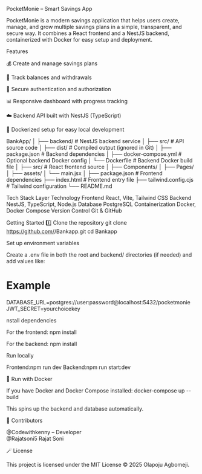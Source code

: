 PocketMonie – Smart Savings App

PocketMonie is a modern savings application that helps users create, manage, and grow multiple savings plans in a simple, transparent, and secure way.
It combines a React frontend and a NestJS backend, containerized with Docker for easy setup and deployment.


Features

💰 Create and manage savings plans

🧮 Track balances and withdrawals

🔐 Secure authentication and authorization

📊 Responsive dashboard with progress tracking

☁️ Backend API built with NestJS (TypeScript)

🐳 Dockerized setup for easy local development


BankApp/
│
├── backend/               # NestJS backend service
│   ├── src/               # API source code
│   ├── dist/              # Compiled output (ignored in Git)
│   ├── package.json       # Backend dependencies
│   ├── docker-compose.yml # Optional backend Docker config
│   └── Dockerfile         # Backend Docker build file
│
├── src/                   # React frontend source
│   ├── Components/
│   ├── Pages/
│   ├── assets/
│   └── main.jsx
│
├── package.json           # Frontend dependencies
├── index.html             # Frontend entry file
├── tailwind.config.cjs    # Tailwind configuration
└── README.md


Tech Stack
Layer	Technology
Frontend	React, Vite, Tailwind CSS
Backend	NestJS, TypeScript, Node.js
Database	PostgreSQL
Containerization	Docker, Docker Compose
Version Control	Git & GitHub



Getting Started
1️⃣ Clone the repository
git clone https://github.com/<your-username>/Bankapp.git
cd Bankapp

Set up environment variables

Create a .env file in both the root and backend/ directories (if needed) and add values like:
# Example
DATABASE_URL=postgres://user:password@localhost:5432/pocketmonie
JWT_SECRET=yourchoicekey

nstall dependencies

For the frontend:
npm install

For the backend:
npm install

Run locally

Frontend:npm run dev
Backend:npm run start:dev

🐳 Run with Docker

If you have Docker and Docker Compose installed:
docker-compose up --build

This spins up the backend and database automatically.

👥 Contributors

@Codewithkenny – Developer <br/>
@Rajatsoni5 Rajat Soni 

🪄 License

 This project is licensed under the MIT License © 2025 Olapoju Agbomeji.




